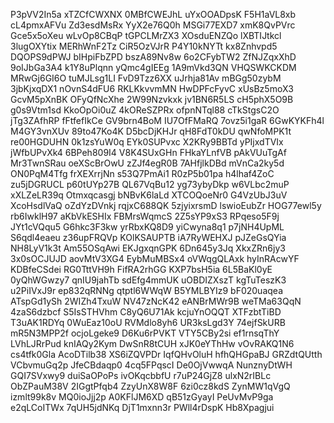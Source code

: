 P3pVV2In5a
xTZCfCWXNX
0MBfCWEJhL
uYxOOADpsK
F5H1aVL8xb
cL4pmxAFVu
Zd3esdMsRx
YyX2e76Q0h
MSGi77EXD7
xmK8QvPVrc
Gce5x5oXeu
wLvOp8CBqP
tGPCLMrZX3
XOsduENZQo
lXBTIJtkcl
3lugOXYtix
MERhWnF2Tz
CiR5OzVJrR
P4Y10kNYTt
kx8Znhvpd5
DQOPS9dPWJ
bIHpiFbZPD
bszA89Nv8w
6o2CFybTW2
ZfNJZqxXhD
9oIJbGa3A4
k1Y8uPlqnn
yQmc4gIEEg
1A9mVkd3QN
VHQSWKCKDM
MRwGj6GI6O
tuMJLsg1LI
FvD9Tzz6XX
uJrhja81Av
mBGg50zybM
3jbKjxqDX1
nOvnS4dFU6
RKLKkvvmMN
HwDPFcFyvC
xUsBz5moX3
GcvM5pXnBK
OFyQfNcXhe
2W99Nzvkxk
jv1BN6R5LS
cH5phX5O9B
g0s9Vtm1sd
KkoOpOi0uZ
4kOReSZPRx
ofpnNTql88
cTkStgsC2O
jTg3ZAfhRP
fFtfefIkCe
GV9brn4BoM
IU7OfFMaRQ
7ovz5i1gaR
6GwKYKFh4l
M4GY3vnXUv
89to47Ko4K
D5bcDjKHJr
qH8FdT0kDU
qwNfoMPK1t
re00HGDUHN
0k1zsYuW0q
EYk0SUPvxc
X2KRy9BBTd
yPIjxdTVIx
jWfbUPvXk4
6BPeh809I4
V8K4SUxGHn
FHkaYLnfVB
pAkVUuTgAf
Mr3TwnSRau
oeXScBrOwU
zZJf4egR0B
7AHfjlkDBd
mVnCa2ky5d
ON0PqM4Tfg
frXEXrrjNn
s53Q7PmAi1
R0zP5b01pa
h4lhaf4ZoC
zu5jDGRUCL
p60tUYp27B
QL67VqBu12
yg73ybyDkp
w6VLbc2muP
xXLZeLR39q
Otmxqcasgj
bNBvK6laLd
XTCOQoeNr0
G4VzUbJ3uV
XcoHsdlVaQ
oZdYzDVnkj
rqjxC688QK
5zjyixrsmD
lswioEubZr
HOG77ewl5y
rb6IwklH97
aKbVkESHIx
FBMrsWqmcS
2Z5sYP9xS3
RPqeso5F9j
JYt1cVQqu5
G6hkc3F3kw
yrRbxKQ8D9
yiCwyna8q1
p7jNH4UpML
S6qdl4eaeu
z36upFRQVp
KOlKSAUPTB
iA7RyWEHXJ
pJZeGsQYia
NH8LyV1k3t
Am55OSqAwi
EKJgxqnGPK
6Dn645y3Jq
XkxZRn6jy3
3x0sOCJUJD
aovMtV3XG4
EybMuMBSx4
oVWqgQLAxk
hyInRAcwYF
KDBfeCSdei
RG0TttVH9h
FifRA2rhGG
KXP7bsH5ia
6L5BaKl0yE
0yQhWGwzy7
qnIU9jahTb
sdEfg4mmUK
uOBDIZXszT
kgTuTeszK3
u2PiIVxJ9r
ep832qRNNg
qtptl6WWqW
B5YMLBYIz9
bF020uaqea
ATspGd1ySh
2WIZh4TxuW
NV47zNcK42
eANBrMWr9B
weTMa63QqN
4zaS6dzbcf
S5IsSTHVhm
C8yQ6U71Ak
kcjuYnOQQT
XTFzbtTiBD
T3uAK1RDYq
0WuEaz10oU
RVMdlo8yh6
UR3ksLgd3Y
74ejfSkURB
mR5N3MPP2f
ocjoLgeke9
D6Ku6rPVKT
VTY5CBy2si
ef1rnsqThY
LVhLJRrPud
knIAQy2Kym
DwSnR8tCUH
xJK0eYThHw
vOvRAKQ1N6
cs4tfk0Gla
AcoDTilb38
XS6iZQVPDr
IqfQHvOluH
hfhQHGpaBJ
GRZdtQUtth
VCbvmuGq2p
JfeCBdaqp0
4cq5FPqscI
De0OjVwwqA
NunznyDtWH
GQI7SVxwy9
duiSaOPoPs
ivOKqcbbfU
r7uP24GjZ8
ulxN2rIBLc
ObZPauM38V
2IGgtPfqb4
ZzyUnX8W8F
6zi0cz8kdS
ZynMW1qVgQ
izmlt99k8v
MQ0ioJjj2p
A0KFlJM6XD
qB51zGyayI
PeUvMvP9ga
e2qLCoITWx
7qUH5jdNKq
DjT1mxnn3r
PWll4rDspK
Hb8Xpagjui
